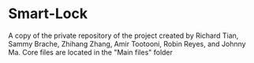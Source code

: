 # Smart-Lock
A copy of the private repository of the project created by Richard Tian, Sammy Brache, Zhihang Zhang, Amir Tootooni, Robin Reyes, and Johnny Ma. Core files are located in the "Main files" folder

